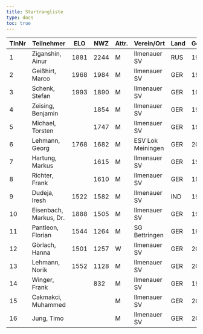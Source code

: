 ```yaml
---
title: Startrangliste
type: docs
toc: true
---
```


| TlnNr | Teilnehmer             | ELO  | NWZ  | Attr. | Verein/Ort        | Land | Geburt | FideKenn. | PKZ      |
| ----- | ---------------------- | ---- | ---- | ----- | ----------------- | ---- | ------ | --------- | -------- |
| 1     | Ziganshin, Ainur       | 1881 | 2244 | M     | Ilmenauer SV      | RUS  | 1998   | 34111872  | 10776775 |
| 2     | Geißhirt, Marco        | 1968 | 1984 | M     | Ilmenauer SV      | GER  | 1990   | 4610563   | 10059257 |
| 3     | Schenk, Stefan         | 1993 | 1890 | M     | Ilmenauer SV      | GER  | 1985   | 12924059  | 10188401 |
| 4     | Zeising, Benjamin      |      | 1854 | M     | Ilmenauer SV      | GER  | 1990   | 16271262  | 10249343 |
| 5     | Michael, Torsten       |      | 1747 | M     | Ilmenauer SV      | GER  | 1967   | 12982784  | 10143175 |
| 6     | Lehmann, Georg         | 1768 | 1682 | M     | ESV Lok Meiningen | GER  | 2002   | 34613005  | 10283268 |
| 7     | Hartung, Markus        |      | 1615 | M     | Ilmenauer SV      | GER  | 1987   | 16272510  | 10488849 |
| 8     | Richter, Frank         |      | 1610 | M     | Ilmenauer SV      | GER  | 1969   | 16279727  | 10175929 |
| 9     | Dudeja, Iresh          | 1522 | 1582 | M     | Ilmenauer SV      | IND  | 1992   | 25721380  | 10706913 |
| 10    | Eisenbach, Markus, Dr. | 1888 | 1505 | M     | Ilmenauer SV      | GER  | 1984   | 34663630  | 10043553 |
| 11    | Pantleon, Florian      | 1544 | 1264 | M     | SG Bettringen     | GER  | 1999   | 533016836 | 10535931 |
| 12    | Görlach, Hanna         | 1501 | 1257 | W     | Ilmenauer SV      | GER  | 2006   | 34675604  | 10837663 |
| 13    | Lehmann, Norik         | 1552 | 1128 | M     | Ilmenauer SV      | GER  | 2010   | 34697195  | 10654063 |
| 14    | Winger, Frank          |      | 832  | M     | Ilmenauer SV      | GER  | 1964   | 16233069  | 10651767 |
| 15    | Cakmakci, Muhammed     |      |      | M     | Ilmenauer SV      | GER  | 2001   |           | 10886287 |
| 16    | Jung, Timo             |      |      | M     | Ilmenauer SV      | GER  | 2005   |           | 10845239 |
